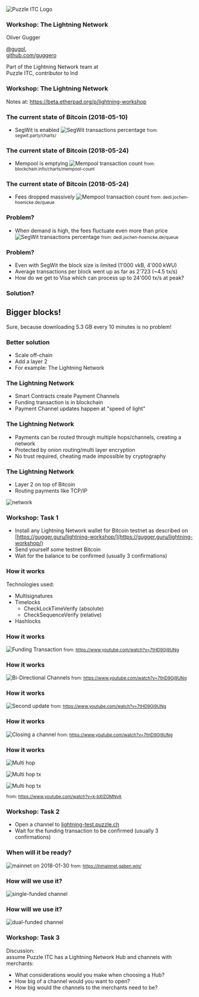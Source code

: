 ![Puzzle ITC Logo](../assets/reveal.js-3.6.0/lib/img/puzzle_tagline_bg_rgb.svg)
<!-- .slide: class="master01" -->


<!-- section -->
### Workshop: The Lightning Network
Oliver Gugger

[@gugol](https://twitter.com/gugol),<br/>
[github.com/guggero](https://github.com/guggero)

Part of the Lightning Network team at<br/>
Puzzle ITC, contributor to lnd

<!-- .slide: class="master02" -->

<!-- slide -->
### Workshop: The Lightning Network

Notes at: https://beta.etherpad.org/p/lightning-workshop

<!-- .slide: class="master02" -->


<!-- section -->
### The current state of Bitcoin (2018-05-10)
 - SegWit is enabled
   ![SegWit transactions percentage](../assets/img/slides-lightning-workshop/segwit-tx-percentage.jpg)
   <small>from: segwit.party/charts/</small>
<!-- .slide: class="master03" -->


<!-- slide -->
### The current state of Bitcoin (2018-05-24)
 - Mempool is emptying
   ![Mempool transaction count](../assets/img/slides-lightning-workshop/mempool-tx-count.png)
   <!-- .element width="75%" -->
   <small>from: blockchain.info/charts/mempool-count</small>
<!-- .slide: class="master04" -->


<!-- slide -->
### The current state of Bitcoin (2018-05-24)
 - Fees dropped massively
   ![Mempool transaction count](../assets/img/slides-lightning-workshop/mempool-tx-fees.png)
   <small>from: dedi.jochen-hoenicke.de/queue</small>
<!-- .slide: class="master05" -->



<!-- section -->
### Problem?
 - When demand is high, the fees fluctuate even more than price <br/>
   ![SegWit transactions percentage](../assets/img/slides-lightning-workshop/mempool-tx-fees-december-17.png)
   <!-- .element width="75%" -->
   <small>from: dedi.jochen-hoenicke.de/queue</small>
<!-- .slide: class="master03" -->


<!-- slide -->
### Problem?
 - Even with SegWit the block size is limited (1'000 vkB, 4'000 kWU)
 - Average transactions per block went up as far as 2'723 (~4.5 tx/s)
 - How do we get to Visa which can process up to 24'000 tx/s at peak?
<!-- .slide: class="master04" -->



<!-- section -->
### Solution?

## Bigger blocks!
Sure, because downloading 5.3 GB every 10 minutes is no problem!
<!-- .slide: class="master03" -->


<!-- slide -->
### Better solution
 - Scale off-chain
 - Add a layer 2
 - For example: The Lightning Network
<!-- .slide: class="master04" -->



<!-- section -->
### The Lightning Network
 - Smart Contracts create Payment Channels
 - Funding transaction is in blockchain
 - Payment Channel updates happen at "speed of light"
<!-- .slide: class="master03" -->


<!-- slide -->
### The Lightning Network
 - Payments can be routed through multiple hops/channels, creating a network
 - Protected by onion routing/multi layer encryption
 - No trust required, cheating made impossible by cryptography
<!-- .slide: class="master04" -->


<!-- slide -->
### The Lightning Network
 - Layer 2 on top of Bitcoin
 - Routing payments like TCP/IP

![network](https://upload.wikimedia.org/wikipedia/commons/thumb/c/c5/17_node_mesh_network.png/300px-17_node_mesh_network.png)
<!-- .slide: class="master05" -->


<!-- slide -->
### Workshop: Task 1
 - Install any Lightning Network wallet for Bitcoin testnet as
   described on [https://gugger.guru/lightning-workshop/](https://gugger.guru/lightning-workshop/)
 - Send yourself some testnet Bitcoin
 - Wait for the balance to be confirmed (usually 3 confirmations)
<!-- .slide: class="master01" -->



<!-- section -->
### How it works
Technologies used:
 - Multisignatures
 - Timelocks
   - CheckLockTimeVerify (absolute)
   - CheckSequenceVerify (relative)
 - Hashlocks
<!-- .slide: class="master01" -->


<!-- slide -->
### How it works
![Funding Transaction](../assets/img/slides-lightning-workshop/lightning-channels-01-funding-tx.png)
<small>from: https://www.youtube.com/watch?v=7tHD9Gj9UNg</small>
<!-- .slide: class="master02" -->


<!-- slide -->
### How it works
![Bi-Directional Channels](../assets/img/slides-lightning-workshop/lightning-channels-02-bi-directional.png)
<small>from: https://www.youtube.com/watch?v=7tHD9Gj9UNg</small>
<!-- .slide: class="master03" -->


<!-- slide -->
### How it works
![Second update](../assets/img/slides-lightning-workshop/lightning-channels-03-second-update.png)
<small>from: https://www.youtube.com/watch?v=7tHD9Gj9UNg</small>
<!-- .slide: class="master04" -->


<!-- slide -->
### How it works
![Closing a channel](../assets/img/slides-lightning-workshop/lightning-channels-04-channel-closing.png)
<small>from: https://www.youtube.com/watch?v=7tHD9Gj9UNg</small>
<!-- .slide: class="master05" -->


<!-- slide -->
### How it works
![Multi hop](../assets/img/slides-lightning-workshop/lightning-channels-05-multi-hop.png)
<!-- .element: width="75%" -->
![Multi hop tx](../assets/img/slides-lightning-workshop/lightning-channels-06-multi-hop-tx.png)
<!-- .element: width="49%" -->
![Multi hop tx](../assets/img/slides-lightning-workshop/lightning-channels-07-multi-hop-tx2.png)
<!-- .element: width="49%" -->
<small>from: https://www.youtube.com/watch?v=k-bXIZOMNyA</small>
<!-- .slide: class="master01" -->


<!-- slide -->
### Workshop: Task 2
 - Open a channel to [lightning-test.puzzle.ch](https://lightning-test.puzzle.ch)
 - Wait for the funding transaction to be confirmed (usually 3 confirmations)
<!-- .slide: class="master03" -->



<!-- section -->
### When will it be ready?
![mainnet on 2018-01-30](../assets/img/slides-lightning-workshop/lightning-channels-08-mainnet.png)
<small>from: https://lnmainnet.gaben.win/</small>
<!-- .slide: class="master04" -->


<!-- slide -->
### How will we use it?
![single-funded channel](../assets/img/slides-lightning-workshop/lightning-channels-09-single-funded-channel.png)
<!-- .slide: class="master05" -->


<!-- slide -->
### How will we use it?
![dual-funded channel](../assets/img/slides-lightning-workshop/lightning-channels-10-dual-funded-channel.png)
<!-- .slide: class="master01" -->


<!-- slide -->
### Workshop: Task 3
Discussion: <br/>assume Puzzle ITC has a Lightning Network Hub and channels with merchants:
 - What considerations would you make when choosing a Hub?
 - How big of a channel would you want to open?
 - How big would the channels to the merchants need to be?
<!-- .slide: class="master02" -->

